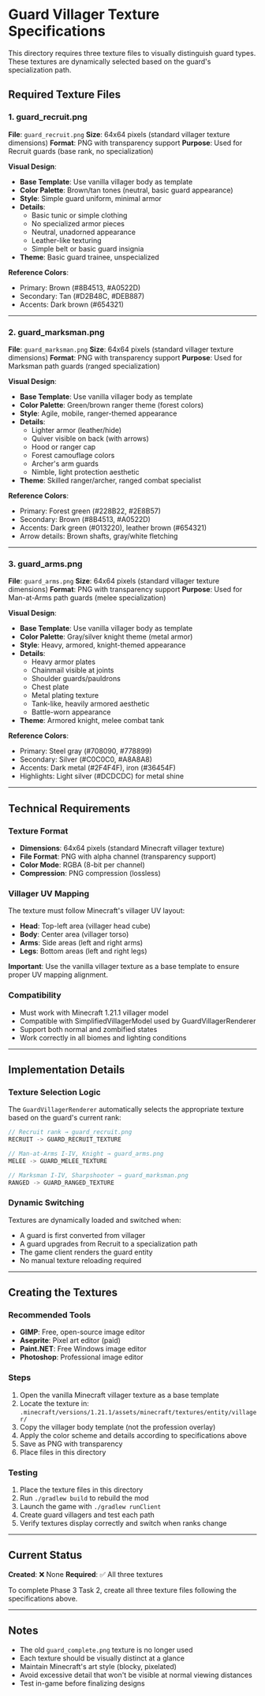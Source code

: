 # Guard Villager Texture Specifications

This directory requires three texture files to visually distinguish guard types. These textures are dynamically selected based on the guard's specialization path.

## Required Texture Files

### 1. guard_recruit.png
**File**: `guard_recruit.png`
**Size**: 64x64 pixels (standard villager texture dimensions)
**Format**: PNG with transparency support
**Purpose**: Used for Recruit guards (base rank, no specialization)

**Visual Design**:
- **Base Template**: Use vanilla villager body as template
- **Color Palette**: Brown/tan tones (neutral, basic guard appearance)
- **Style**: Simple guard uniform, minimal armor
- **Details**:
  - Basic tunic or simple clothing
  - No specialized armor pieces
  - Neutral, unadorned appearance
  - Leather-like texturing
  - Simple belt or basic guard insignia
- **Theme**: Basic guard trainee, unspecialized

**Reference Colors**:
- Primary: Brown (#8B4513, #A0522D)
- Secondary: Tan (#D2B48C, #DEB887)
- Accents: Dark brown (#654321)

---

### 2. guard_marksman.png
**File**: `guard_marksman.png`
**Size**: 64x64 pixels (standard villager texture dimensions)
**Format**: PNG with transparency support
**Purpose**: Used for Marksman path guards (ranged specialization)

**Visual Design**:
- **Base Template**: Use vanilla villager body as template
- **Color Palette**: Green/brown ranger theme (forest colors)
- **Style**: Agile, mobile, ranger-themed appearance
- **Details**:
  - Lighter armor (leather/hide)
  - Quiver visible on back (with arrows)
  - Hood or ranger cap
  - Forest camouflage colors
  - Archer's arm guards
  - Nimble, light protection aesthetic
- **Theme**: Skilled ranger/archer, ranged combat specialist

**Reference Colors**:
- Primary: Forest green (#228B22, #2E8B57)
- Secondary: Brown (#8B4513, #A0522D)
- Accents: Dark green (#013220), leather brown (#654321)
- Arrow details: Brown shafts, gray/white fletching

---

### 3. guard_arms.png
**File**: `guard_arms.png`
**Size**: 64x64 pixels (standard villager texture dimensions)
**Format**: PNG with transparency support
**Purpose**: Used for Man-at-Arms path guards (melee specialization)

**Visual Design**:
- **Base Template**: Use vanilla villager body as template
- **Color Palette**: Gray/silver knight theme (metal armor)
- **Style**: Heavy, armored, knight-themed appearance
- **Details**:
  - Heavy armor plates
  - Chainmail visible at joints
  - Shoulder guards/pauldrons
  - Chest plate
  - Metal plating texture
  - Tank-like, heavily armored aesthetic
  - Battle-worn appearance
- **Theme**: Armored knight, melee combat tank

**Reference Colors**:
- Primary: Steel gray (#708090, #778899)
- Secondary: Silver (#C0C0C0, #A8A8A8)
- Accents: Dark metal (#2F4F4F), iron (#36454F)
- Highlights: Light silver (#DCDCDC) for metal shine

---

## Technical Requirements

### Texture Format
- **Dimensions**: 64x64 pixels (standard Minecraft villager texture)
- **File Format**: PNG with alpha channel (transparency support)
- **Color Mode**: RGBA (8-bit per channel)
- **Compression**: PNG compression (lossless)

### Villager UV Mapping
The texture must follow Minecraft's villager UV layout:
- **Head**: Top-left area (villager head cube)
- **Body**: Center area (villager torso)
- **Arms**: Side areas (left and right arms)
- **Legs**: Bottom areas (left and right legs)

**Important**: Use the vanilla villager texture as a base template to ensure proper UV mapping alignment.

### Compatibility
- Must work with Minecraft 1.21.1 villager model
- Compatible with SimplifiedVillagerModel used by GuardVillagerRenderer
- Support both normal and zombified states
- Work correctly in all biomes and lighting conditions

---

## Implementation Details

### Texture Selection Logic
The `GuardVillagerRenderer` automatically selects the appropriate texture based on the guard's current rank:

```java
// Recruit rank → guard_recruit.png
RECRUIT -> GUARD_RECRUIT_TEXTURE

// Man-at-Arms I-IV, Knight → guard_arms.png
MELEE -> GUARD_MELEE_TEXTURE

// Marksman I-IV, Sharpshooter → guard_marksman.png
RANGED -> GUARD_RANGED_TEXTURE
```

### Dynamic Switching
Textures are dynamically loaded and switched when:
- A guard is first converted from villager
- A guard upgrades from Recruit to a specialization path
- The game client renders the guard entity
- No manual texture reloading required

---

## Creating the Textures

### Recommended Tools
- **GIMP**: Free, open-source image editor
- **Aseprite**: Pixel art editor (paid)
- **Paint.NET**: Free Windows image editor
- **Photoshop**: Professional image editor

### Steps
1. Open the vanilla Minecraft villager texture as a base template
2. Locate the texture in: `.minecraft/versions/1.21.1/assets/minecraft/textures/entity/villager/`
3. Copy the villager body template (not the profession overlay)
4. Apply the color scheme and details according to specifications above
5. Save as PNG with transparency
6. Place files in this directory

### Testing
1. Place the texture files in this directory
2. Run `./gradlew build` to rebuild the mod
3. Launch the game with `./gradlew runClient`
4. Create guard villagers and test each path
5. Verify textures display correctly and switch when ranks change

---

## Current Status

**Created**: ❌ None
**Required**: ✅ All three textures

To complete Phase 3 Task 2, create all three texture files following the specifications above.

---

## Notes
- The old `guard_complete.png` texture is no longer used
- Each texture should be visually distinct at a glance
- Maintain Minecraft's art style (blocky, pixelated)
- Avoid excessive detail that won't be visible at normal viewing distances
- Test in-game before finalizing designs

